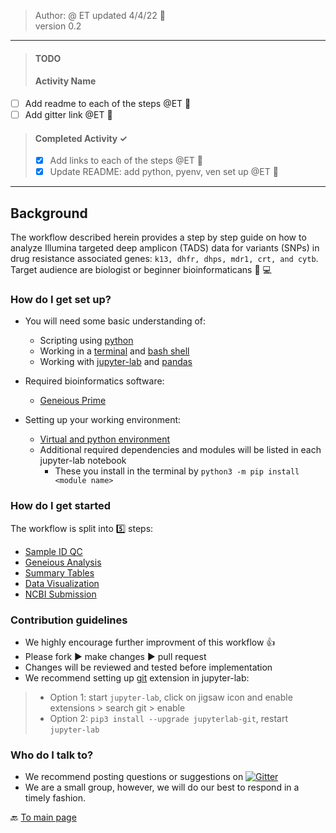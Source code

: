 > Author: @ ET updated 4/4/22 :goat:  
> version 0.2

----
>#### TODO ####
>#### Activity Name ####
- [ ] Add readme to each of the steps @ET :goat:
- [ ] Add gitter link @ET :goat:  

>#### Completed Activity ✓ ####
>- [x] Add links to each of the steps @ET :goat:
>- [x] Update README: add python, pyenv, ven set up  @ET :goat:
------

## Background ##

The workflow described herein provides a step by step guide on how to analyze Illumina targeted deep amplicon (TADS) data for variants (SNPs) in drug resistance associated genes: `k13, dhfr, dhps, mdr1, crt, and cytb`. Target audience are biologist or beginner bioinformaticans :beginner: :computer:

### How do I get set up? ###
* You will need some basic understanding of:
  * Scripting using [python](https://realpython.com/learning-paths/writing-pythonic-code/)
  * Working in a [terminal](https://mrkaluzny.com/blog/terminal-101-getting-started-with-terminal/) and [bash shell](https://linuxconfig.org/bash-scripting-tutorial-for-beginners)
  * Working with [jupyter-lab](https://pandas.pydata.org/getting_started.html) and [pandas](https://realpython.com/search?q=pandas)


* Required bioinformatics software:   
  * [Geneious Prime](https://www.geneious.com/prime/)


* Setting up your working environment:
  * [Virtual and python environment](https://github.com/CDCgov/MaRS/blob/master/Geneious_workflow/py_ve_setup.md)
  * Additional required dependencies and modules will be listed in each jupyter-lab notebook
    * These you install in the terminal by `python3 -m pip install <module name>`

### How do I get started ###
The workflow is split into :five: steps:
* [Sample ID QC](https://github.com/CDCgov/MaRS/blob/master/Geneious_workflow/01_sample_ID_QC/readme.md)
* [Geneious Analysis](https://github.com/CDCgov/MaRS/tree/master/Geneious_workflow/02_geneious_analysis)
* [Summary Tables](https://github.com/CDCgov/MaRS/tree/master/Geneious_workflow/03_summary_tables)
* [Data Visualization](https://github.com/CDCgov/MaRS/tree/master/Geneious_workflow/04_data_viz)
* [NCBI Submission](https://github.com/CDCgov/MaRS/tree/master/Geneious_workflow/05_ncbi_submission)

### Contribution guidelines ###

* We highly encourage further improvment of this workflow  :thumbsup:
* Please fork :arrow_forward: make changes :arrow_forward: pull request
* Changes will be reviewed and tested before implementation
* We recommend setting up [git](https://www.atlassian.com/git) extension in jupyter-lab:
>   * Option 1: start `jupyter-lab`, click on jigsaw icon and enable extensions > search git > enable
>   * Option 2: `pip3 install --upgrade jupyterlab-git`, restart `jupyter-lab`


### Who do I talk to? ###
* We recommend posting questions or suggestions on
<a id="gitter"></a>
[![Gitter](https://badges.gitter.im/placeholder.svg)](https://gitter.im/placeholder?utm_source=badge&utm_medium=badge&utm_campaign=pr-badge)
* We are a small group, however, we will do our best to respond in a timely fashion.  

:back: [To main page](https://github.com/CDCgov/MaRS)
